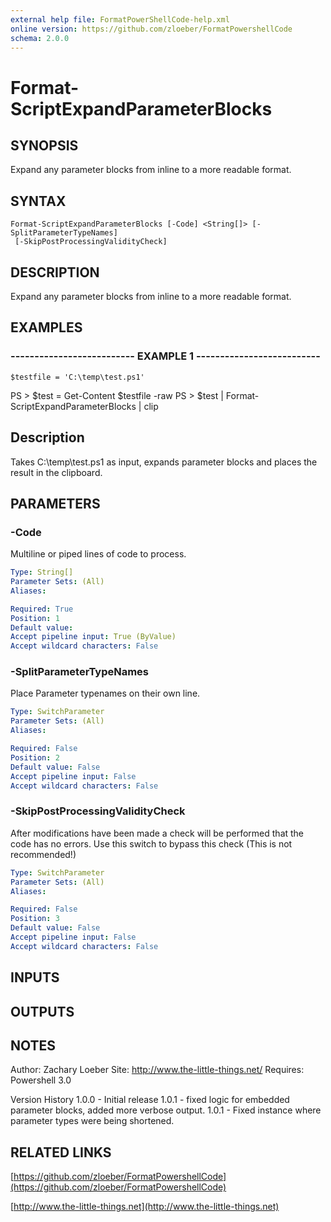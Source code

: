 ```yaml
---
external help file: FormatPowerShellCode-help.xml
online version: https://github.com/zloeber/FormatPowershellCode
schema: 2.0.0
---
```


# Format-ScriptExpandParameterBlocks
## SYNOPSIS
Expand any parameter blocks from inline to a more readable format.

## SYNTAX

```
Format-ScriptExpandParameterBlocks [-Code] <String[]> [-SplitParameterTypeNames]
 [-SkipPostProcessingValidityCheck]
```

## DESCRIPTION
Expand any parameter blocks from inline to a more readable format.

## EXAMPLES

### -------------------------- EXAMPLE 1 --------------------------
```
$testfile = 'C:\temp\test.ps1'
```

PS \> $test = Get-Content $testfile -raw
PS \> $test | Format-ScriptExpandParameterBlocks | clip

Description
-----------
Takes C:\temp\test.ps1 as input, expands parameter blocks and places the result in the clipboard.

## PARAMETERS

### -Code
Multiline or piped lines of code to process.

```yaml
Type: String[]
Parameter Sets: (All)
Aliases: 

Required: True
Position: 1
Default value: 
Accept pipeline input: True (ByValue)
Accept wildcard characters: False
```

### -SplitParameterTypeNames
Place Parameter typenames on their own line.

```yaml
Type: SwitchParameter
Parameter Sets: (All)
Aliases: 

Required: False
Position: 2
Default value: False
Accept pipeline input: False
Accept wildcard characters: False
```

### -SkipPostProcessingValidityCheck
After modifications have been made a check will be performed that the code has no errors.
Use this switch to bypass this check 
(This is not recommended!)

```yaml
Type: SwitchParameter
Parameter Sets: (All)
Aliases: 

Required: False
Position: 3
Default value: False
Accept pipeline input: False
Accept wildcard characters: False
```

## INPUTS

## OUTPUTS

## NOTES
Author: Zachary Loeber
Site: http://www.the-little-things.net/
Requires: Powershell 3.0

Version History
1.0.0 - Initial release
1.0.1 - fixed logic for embedded parameter blocks, added more verbose output.
1.0.1 - Fixed instance where parameter types were being shortened.

## RELATED LINKS

[https://github.com/zloeber/FormatPowershellCode](https://github.com/zloeber/FormatPowershellCode)

[http://www.the-little-things.net](http://www.the-little-things.net)

